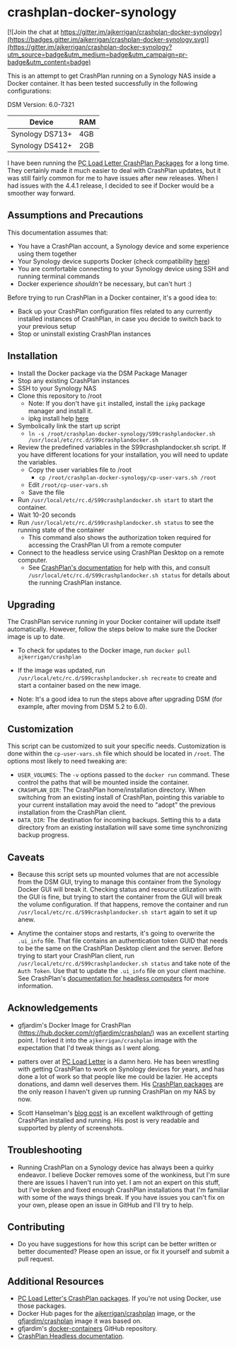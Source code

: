 # crashplan-docker-synology

[![Join the chat at https://gitter.im/ajkerrigan/crashplan-docker-synology](https://badges.gitter.im/ajkerrigan/crashplan-docker-synology.svg)](https://gitter.im/ajkerrigan/crashplan-docker-synology?utm_source=badge&utm_medium=badge&utm_campaign=pr-badge&utm_content=badge)

This is an attempt to get CrashPlan running on a Synology NAS inside a Docker container. It has been tested successfully in the following configurations:

DSM Version: 6.0-7321

Device | RAM
-------|----
Synology DS713+ | 4GB
Synology DS412+ | 2GB



I have been running the [PC Load Letter CrashPlan Packages](http://pcloadletter.co.uk/2012/01/30/crashplan-syno-package/)
for a long time. They certainly made it much easier to deal with CrashPlan updates,
but it was still fairly common for me to have issues after new releases. When I had
issues with the 4.4.1 release, I decided to see if Docker would be a smoother way forward.

## Assumptions and Precautions

This documentation assumes that:

* You have a CrashPlan account, a Synology device and some experience using them together
* Your Synology device supports Docker (check compatibility [here](https://www.synology.com/en-us/dsm/app_packages/Docker))
* You are comfortable connecting to your Synology device using SSH and running terminal commands
* Docker experience *shouldn't* be necessary, but can't hurt :)

Before trying to run CrashPlan in a Docker container, it's a good idea to:

* Back up your CrashPlan configuration files related to any currently installed instances of CrashPlan, in case you decide to switch back to your previous setup
* Stop or uninstall existing CrashPlan instances

## Installation
* Install the Docker package via the DSM Package Manager
* Stop any existing CrashPlan instances
* SSH to your Synology NAS
* Clone this repository to /root
    * Note: If you don't have `git` installed, install the `ipkg` package manager and install it.
    * ipkg install help [here](http://www.ingmarverheij.com/how-to-install-ipkg-on-synology-nas-ds212/)
* Symbolically link the start up script
   * `ln -s /root/crashplan-docker-synology/S99crashplandocker.sh /usr/local/etc/rc.d/S99crashplandocker.sh`
* Review the predefined variables in the S99crashplandocker.sh script. If you have different locations for your installation, you will need to update the variables.
    * Copy the user variables file to /root
        * `cp /root/crashplan-docker-synology/cp-user-vars.sh /root`
    * Edit `/root/cp-user-vars.sh`
    * Save the file
* Run `/usr/local/etc/rc.d/S99crashplandocker.sh start` to start the container.
* Wait 10-20 seconds
* Run `/usr/local/etc/rc.d/S99crashplandocker.sh status` to see the running state of the container
   * This command also shows the authorization token required for accessing the CrashPlan UI from a remote computer
* Connect to the headless service using CrashPlan Desktop on a remote computer.
   * See [CrashPlan's documentation](http://support.code42.com/CrashPlan/4/Configuring/Using_CrashPlan_On_A_Headless_Computer) for help with this, and consult `/usr/local/etc/rc.d/S99crashplandocker.sh status` for details about the running CrashPlan instance.

## Upgrading

The CrashPlan service running in your Docker container will update itself automatically.
However, follow the steps below to make sure the Docker image is up to date.

* To check for updates to the Docker image, run `docker pull ajkerrigan/crashplan`
* If the image was updated, run `/usr/local/etc/rc.d/S99crashplandocker.sh recreate` to create and start a container based on the new image.

* Note: It's a good idea to run the steps above after upgrading DSM (for example,
after moving from DSM 5.2 to 6.0).

## Customization

This script can be customized to suit your specific needs. Customization is done within the `cp-user-vars.sh` file which should be located in `/root`. The options most likely to need tweaking are:
* `USER_VOLUMES`: The `-v` options passed to the `docker run` command. These control the paths that will be mounted inside the container. 
* `CRASHPLAN_DIR`: The CrashPlan home/installation directory. When switching from an existing install of CrashPlan, pointing this variable to your current installation may avoid the need to "adopt" the previous installation from
the CrashPlan client.
* `DATA_DIR`: The destination for incoming backups. Setting this to a data directory from an existing installation will save some time synchronizing backup progress.

## Caveats

* Because this script sets up mounted volumes that are not accessible from the DSM GUI, trying to manage this container from the Synology Docker GUI will break it. Checking status and resource utilization with the GUI is fine, but trying to start the container from the GUI will break the volume configuration.
If that happens, remove the container and run `/usr/local/etc/rc.d/S99crashplandocker.sh start` again to set it up anew.

* Anytime the container stops and restarts, it's going to overwrite the `.ui_info` file. That file contains an authentication token GUID that needs to be the same on the CrashPlan Desktop client and the server. Before trying to start your CrashPlan client, run `/usr/local/etc/rc.d/S99crashplandocker.sh status` and take note of the `Auth Token`. Use that to update the `.ui_info` file on your client machine.
See CrashPlan's [documentation for headless computers](http://support.code42.com/CrashPlan/4/Configuring/Using_CrashPlan_On_A_Headless_Computer#Step_1:_Copy_The_Authentication_Token) for more information. 

## Acknowledgements

* gfjardim's Docker Image for CrashPlan (https://hub.docker.com/r/gfjardim/crashplan/)
was an excellent starting point. I forked it into the `ajkerrigan/crashplan` image
with the expectation that I'd tweak things as I went along.

* patters over at [PC Load Letter](http://pcloadletter.co.uk/) is a damn hero.
He has been wrestling with getting CrashPlan to work on Synology devices for years,
and has done a lot of work so that people like me could be lazier. He accepts donations,
and damn well deserves them. His
[CrashPlan packages](http://pcloadletter.co.uk/2012/01/30/crashplan-syno-package/)
are the only reason I haven't given up running CrashPlan on my NAS by now.

* Scott Hanselman's [blog post](http://www.hanselman.com/blog/UPDATED2014HowToSetupCrashPlanCloudBackupOnASynologyNASRunningDSM50.aspx)
is an excellent walkthrough of getting CrashPlan installed and running. His post is
very readable and supported by plenty of screenshots.

## Troubleshooting

* Running CrashPlan on a Synology device has always been a quirky endeavor. I believe Docker removes some of the wonkiness, but I'm sure there are issues I haven't run into yet. I am not an expert on this stuff, but I've broken and fixed enough CrashPlan installations that I'm familiar with some of the ways things break. If you have issues you can't fix on your own, please open an issue in GitHub and I'll try to help.

## Contributing

* Do you have suggestions for how this script can be better written or better documented?
Please open an issue, or fix it yourself and submit a pull request.

## Additional Resources

* [PC Load Letter's CrashPlan packages](http://pcloadletter.co.uk/2012/01/30/crashplan-syno-package/).
If you're not using Docker, use those packages.
* Docker Hub pages for the [ajkerrigan/crashplan](https://hub.docker.com/r/ajkerrigan/crashplan/) image,
or the [gfjardim/crashplan](https://hub.docker.com/r/gfjardim/crashplan/) image it was based on.
* gfjardim's [docker-containers](https://github.com/gfjardim/docker-containers) GitHub repository.
* [CrashPlan Headless documentation](http://support.code42.com/CrashPlan/4/Configuring/Using_CrashPlan_On_A_Headless_Computer).
